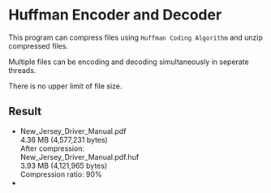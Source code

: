 # Huffman Encoder and Decoder

This program can compress files using `Huffman Coding Algorithm` and unzip compressed files.

Multiple files can be encoding and decoding simultaneously in seperate threads.

There is no upper limit of file size.

## Result

- New_Jersey_Driver_Manual.pdf  
  4.36 MB (4,577,231 bytes)  
  After compression:  
  New_Jersey_Driver_Manual.pdf.huf  
  3.93 MB (4,121,965 bytes)  
  Compression ratio: 90%  
- 
